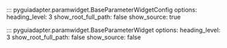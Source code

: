 ::: pyguiadapter.paramwidget.BaseParameterWidgetConfig
    options:
        heading_level: 3
        show_root_full_path: false
        show_source: true

::: pyguiadapter.paramwidget.BaseParameterWidget
    options:
        heading_level: 3
        show_root_full_path: false
        show_source: false
